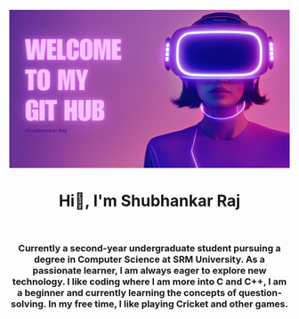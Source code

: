 ![Loading](https://github.com/shubhankarraj40/shubhankarraj40/blob/main/White%20and%20Purple%20Modern%20Artificial%20Intelligence%20Presentation%20(1).jpg)
<h1 align = "center" > Hi👋, I'm Shubhankar Raj </h1> <br/> 
<h3 align = "center">Currently a second-year undergraduate student pursuing a degree in Computer Science at SRM University. As a passionate learner, I am always eager to explore new technology. I like coding where I am more into C and C++, I am a beginner and currently learning the concepts of question-solving.
In my free time, I like playing Cricket and other games. </h3>

<!--
**shubhankarraj40/shubhankarraj40** is a ✨ _special_ ✨ repository because its `README.md` (this file) appears on your GitHub profile.

Here are some ideas to get you started:

- 🔭 I’m currently working on ...
- 🌱 I’m currently learning ...
- 👯 I’m looking to collaborate on ...
- 🤔 I’m looking for help with ...
- 💬 Ask me about ...
- 📫 How to reach me: ...
- 😄 Pronouns: ...
- ⚡ Fun fact: ...
-->
